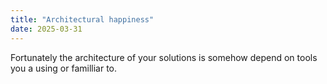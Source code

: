 ```yaml
---
title: "Architectural happiness"
date: 2025-03-31
---
```


Fortunately the architecture of your solutions is somehow depend on tools you a using or familliar to.
